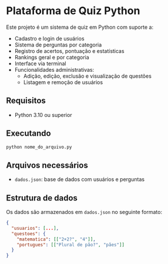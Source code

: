 # Plataforma de Quiz Python

Este projeto é um sistema de quiz em Python com suporte a:

- Cadastro e login de usuários
- Sistema de perguntas por categoria
- Registro de acertos, pontuação e estatísticas
- Rankings geral e por categoria
- Interface via terminal
- Funcionalidades administrativas:
  - Adição, edição, exclusão e visualização de questões
  - Listagem e remoção de usuários

## Requisitos
- Python 3.10 ou superior

## Executando
```bash
python nome_do_arquivo.py
```

## Arquivos necessários
- `dados.json`: base de dados com usuários e perguntas 

## Estrutura de dados
Os dados são armazenados em `dados.json` no seguinte formato:
```json
{
  "usuarios": [...],
  "questoes": {
    "matematica": [["2+2?", "4"]],
    "portugues": [["Plural de pão?", "pães"]]
  }
}
```
